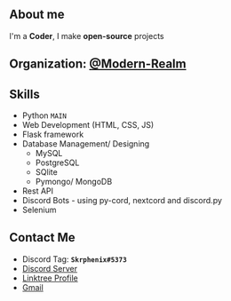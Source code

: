 ## About me
I'm a **Coder**,
I make **open-source** projects

## Organization: [@Modern-Realm](https://github.com/Modern-Realm)

## Skills
- Python `MAIN`
- Web Development (HTML, CSS, JS)
- Flask framework
- Database Management/ Designing
  - MySQL
  - PostgreSQL
  - SQlite
  - Pymongo/ MongoDB
- Rest API
- Discord Bots - using py-cord, nextcord and discord.py
- Selenium

## Contact Me
- Discord Tag: **`Skrphenix#5373`**
- [Discord Server](https://discord.gg/GVMWx5EaAN)
- [Linktree Profile](https://linktr.ee/skrphenix)
- [Gmail](mailto:saikeerthan.keerthan.9@gmail.com)
